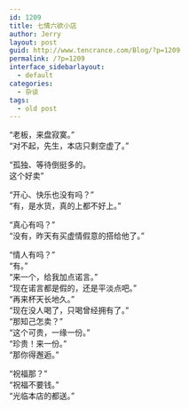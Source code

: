 ```yaml
---
id: 1209
title: 七情六欲小店
author: Jerry
layout: post
guid: http://www.tencrance.com/Blog/?p=1209
permalink: /?p=1209
interface_sidebarlayout:
  - default
categories:
  - 杂谈
tags:
  - old post
---
```

“老板，来盘寂寞。”  
“对不起，先生，本店只剩空虚了。”

“孤独、等待倒挺多的。  
这个好卖”

“开心、快乐也没有吗？”  
“有，是水货，真的上都不好上。”

“真心有吗？”  
“没有，昨天有买虚情假意的搭给他了。”

“情人有吗？”  
“有。”  
“来一个，给我加点诺言。”  
“现在诺言都是假的，还是平淡点吧。”  
“再来杯天长地久。”  
“现在没人喝了，只喝曾经拥有了。”  
“那知己怎卖？”  
“这个可贵，一缘一份。”  
“珍贵！来一份。”  
“那你得邂逅。”

“祝福那？”  
“祝福不要钱。”  
“光临本店的都送。”